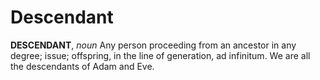 # Descendant

**DESCENDANT**, _noun_ Any person proceeding from an ancestor in any degree; issue; offspring, in the line of generation, ad infinitum. We are all the descendants of Adam and Eve.